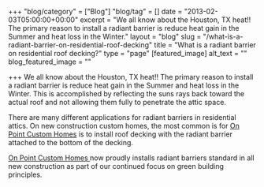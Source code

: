 +++
"blog/category" = ["Blog"]
"blog/tag" = []
date = "2013-02-03T05:00:00+00:00"
excerpt = "We all know about the Houston, TX heat!! The primary reason to install a radiant barrier is reduce heat gain in the Summer and heat loss in the Winter."
layout = "blog"
slug = "/what-is-a-radiant-barrier-on-residential-roof-decking"
title = "What is a radiant barrier on residential roof decking?"
type = "page"
[featured_image]
alt_text = ""
blog_featured_image = ""

+++
We all know about the Houston, TX heat!! The primary reason to install a radiant barrier is reduce heat gain in the Summer and heat loss in the Winter. This is accomplished by reflecting the suns rays back toward the actual roof and not allowing them fully to penetrate the attic space.

There are many different applications for radiant barriers in residential attics. On new construction custom homes, the most common is for [On Point Custom Homes](https://onpointcustomhomes.com/) is to install roof decking with the radiant barrier attached to the bottom of the decking.

[On Point Custom Homes ](https://onpointcustomhomes.com/)now proudly installs radiant barriers standard in all new construction as part of our continued focus on green building principles.